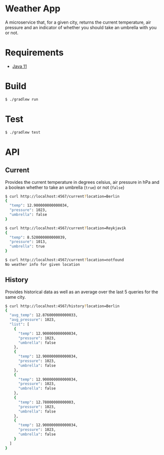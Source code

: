 Weather App
===========

A microservice that, for a given city, returns the current temperature, air pressure and an indicator of
whether you should take an umbrella with you or not.

# Requirements

- [Java 11](https://jdk.java.net/11/)

# Build

~~~bash
$ ./gradlew run
~~~

# Test

~~~bash
$ ./gradlew test
~~~

# API

## Current

Provides the current temperature in degrees celsius, air pressure in hPa and
a boolean whether to take an umbrella (`true`) or not (`false`)

~~~bash
$ curl http://localhost:4567/current?location=Berlin
{
  "temp": 12.900000000000034,
  "pressure": 1023,
  "umbrella": false
}
~~~

~~~bash
$ curl http://localhost:4567/current?location=Reykjavík
{
  "temp": 8.520000000000039,
  "pressure": 1013,
  "umbrella": true
}
~~~

~~~bash
$ curl http://localhost:4567/current?location=notfound
No weather info for given location
~~~

## History

Provides historical data as well as an average over the last 5 queries for the same city.

~~~bash
$ curl http://localhost:4567/history?location=Berlin
{
  "avg_temp": 12.876000000000033,
  "avg_pressure": 1023,
  "list": [
    {
      "temp": 12.900000000000034,
      "pressure": 1023,
      "umbrella": false
    },
    {
      "temp": 12.900000000000034,
      "pressure": 1023,
      "umbrella": false
    },
    {
      "temp": 12.900000000000034,
      "pressure": 1023,
      "umbrella": false
    },
    {
      "temp": 12.78000000000003,
      "pressure": 1023,
      "umbrella": false
    },
    {
      "temp": 12.900000000000034,
      "pressure": 1023,
      "umbrella": false
    }
  ]
}
~~~
